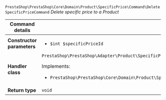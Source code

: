 `PrestaShop\PrestaShop\Core\Domain\Product\SpecificPrice\Command\DeleteSpecificPriceCommand`
_Delete specific price to a Product_

| Command details            |    |
| -------------------------- | -- |
| **Constructor parameters** | <ul> <li>`$int $specificPriceId`</li> </ul> |
| **Handler class**          | `PrestaShop\PrestaShop\Adapter\Product\SpecificPrice\CommandHandler\DeleteSpecificPriceHandler`  <p> Implements: </p> <ul>  <li>`PrestaShop\PrestaShop\Core\Domain\Product\SpecificPrice\CommandHandler\DeleteSpecificPriceHandlerInterface`</li>  |
| **Return type** |  `void`  |

